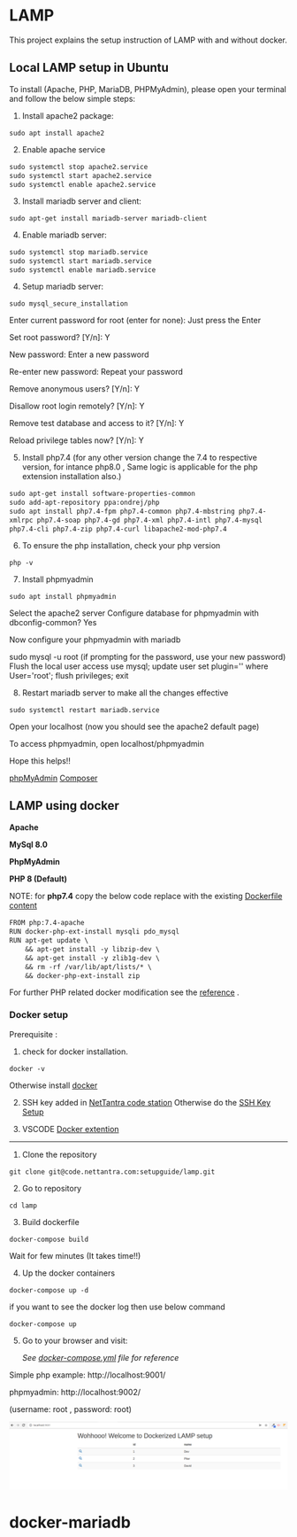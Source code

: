 # LAMP

This project explains the setup instruction of LAMP with and without docker.

## Local LAMP setup in Ubuntu

To install (Apache, PHP, MariaDB, PHPMyAdmin), please open your terminal and follow the below simple steps:

1. Install apache2 package:

```
sudo apt install apache2
```

2. Enable apache service

```
sudo systemctl stop apache2.service
sudo systemctl start apache2.service
sudo systemctl enable apache2.service
```

3. Install mariadb server and client:

```
sudo apt-get install mariadb-server mariadb-client
```

4. Enable mariadb server:

```
sudo systemctl stop mariadb.service
sudo systemctl start mariadb.service
sudo systemctl enable mariadb.service
```

4. Setup mariadb server:

```
sudo mysql_secure_installation
```
Enter current password for root (enter for none): Just press the Enter

Set root password? [Y/n]: Y

New password: Enter a new password

Re-enter new password: Repeat your password

Remove anonymous users? [Y/n]: Y

Disallow root login remotely? [Y/n]: Y

Remove test database and access to it? [Y/n]: Y

Reload privilege tables now? [Y/n]: Y

5. Install php7.4
(for any other version change the 7.4 to respective version, for intance php8.0 , Same logic is applicable for the php extension installation also.)

```
sudo apt-get install software-properties-common
sudo add-apt-repository ppa:ondrej/php
sudo apt install php7.4-fpm php7.4-common php7.4-mbstring php7.4-xmlrpc php7.4-soap php7.4-gd php7.4-xml php7.4-intl php7.4-mysql php7.4-cli php7.4-zip php7.4-curl libapache2-mod-php7.4
```
6. To ensure the php installation, check your php version

```
php -v
```

7. Install phpmyadmin

```
sudo apt install phpmyadmin
```

Select the apache2 server
Configure database for phpmyadmin with dbconfig-common? Yes

Now configure your phpmyadmin with mariadb

sudo mysql -u root (if prompting for the password, use your new password)
Flush the local user access
use mysql;
update user set plugin='' where User='root';
flush privileges;
exit

8. Restart mariadb server to make all the changes effective

```
sudo systemctl restart mariadb.service
```

Open your localhost (now you should see the apache2 default page)

To access phpmyadmin, open localhost/phpmyadmin

Hope this helps!!

[phpMyAdmin](https://websiteforstudents.com/how-to-install-phpmyadmin-on-ubuntu-linux-with-apache/)
[Composer](https://www.digitalocean.com/community/tutorials/how-to-install-and-use-composer-on-ubuntu-20-04)

## LAMP using docker

**Apache**

**MySql 8.0**

**PhpMyAdmin**

**PHP 8 (Default)**

NOTE: for **php7.4** copy the below code replace with the existing [Dockerfile content](Dockerfile)

```
FROM php:7.4-apache 
RUN docker-php-ext-install mysqli pdo_mysql
RUN apt-get update \
    && apt-get install -y libzip-dev \
    && apt-get install -y zlib1g-dev \
    && rm -rf /var/lib/apt/lists/* \
    && docker-php-ext-install zip
```

For further PHP related docker modification see the [reference](https://github.com/Actency/docker-apache-php) .

### Docker setup

Prerequisite :

1. check for docker installation.

```
docker -v
```

Otherwise install [docker](https://www.digitalocean.com/community/tutorials/how-to-install-and-use-docker-on-ubuntu-18-04)

2. SSH key added in [NetTantra code station](https://code.nettantra.com/)
Otherwise do the [SSH Key Setup](https://code.nettantra.com/setupguide/ssh-key)

3. VSCODE [Docker extention](https://marketplace.visualstudio.com/items?itemName=ms-azuretools.vscode-docker)

---

1. Clone the repository

```
git clone git@code.nettantra.com:setupguide/lamp.git
```

2. Go to repository

```
cd lamp
```

3. Build dockerfile

```
docker-compose build
```

Wait for few minutes (It takes time!!)

4. Up the docker containers

```
docker-compose up -d
```

if you want to see the docker log then use below command

```
docker-compose up
```

5. Go to your browser and visit:

   _See [docker-compose.yml](docker-compose.yml) file for reference_

Simple php example: http://localhost:9001/

phpmyadmin: http://localhost:9002/

(username: root , password: root)

![PHP Example](Documents/Images/phpExample.png)
# docker-mariadb
